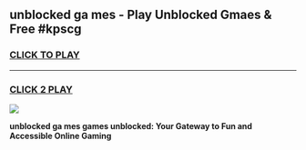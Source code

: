 
## unblocked ga mes - Play Unblocked Gmaes & Free #kpscg
<h3>
<a href="https://news.freeplayer.one?title=unblocked_ga_mes&ref=03M">CLICK TO PLAY</a></h3>
<hr>

<h3>
<a href="https://news.freeplayer.one?title=unblocked_ga_mes&ref=03M">CLICK 2 PLAY</a>
  
</h3>

<a href="https://news.freeplayer.one?title=unblocked_ga_mes&ref=03M"><img src="https://clearcache.store/games.png"></a>


**unblocked ga mes games unblocked: Your Gateway to Fun and Accessible Online Gaming**
